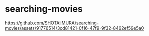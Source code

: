 # searching-movies

https://github.com/SHOTAiiMURA/searching-movies/assets/91776514/3cd81421-0f16-47f9-9f32-8462ef59e5a0


